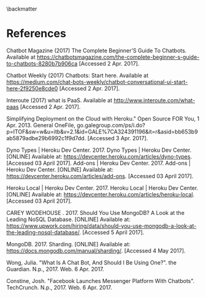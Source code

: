 \backmatter

# References
Chatbot Magazine (2017) The Complete Beginner’S Guide To Chatbots. Available at https://chatbotsmagazine.com/the-complete-beginner-s-guide-to-chatbots-8280b7b906ca [Accessed 2 Apr. 2017].

Chatbot Weekly (2017) Chatbots: Start here. Available at https://medium.com/chat-bots-weekly/chatbot-conversational-ui-start-here-2f9250e8cde0 [Accessed 2 Apr. 2017].

Interoute (2017) what is PaaS. Available at http://www.interoute.com/what-paas [Accessed 2 Apr. 2017].

Simplifying Deployment on the Cloud with Heroku." Open Source FOR You, 1 Apr. 2013. General OneFile, go.galegroup.com/ps/i.do?p=ITOF&sw=w&u=itb&v=2.1&id=GALE%7CA324391196&it=r&asid=bb653b9ab5879adbe29b6992c1f9d7dd. [Accessed 3 Apr. 2017].

Dyno Types | Heroku Dev Center. 2017. Dyno Types | Heroku Dev Center. [ONLINE] Available at: https://devcenter.heroku.com/articles/dyno-types. [Accessed 03 April 2017].
Add-ons | Heroku Dev Center. 2017. Add-ons | Heroku Dev Center. [ONLINE] Available at: https://devcenter.heroku.com/articles/add-ons. [Accessed 03 April 2017].

Heroku Local | Heroku Dev Center. 2017. Heroku Local | Heroku Dev Center. [ONLINE] Available at: https://devcenter.heroku.com/articles/heroku-local. [Accessed 03 April 2017].

CAREY WODEHOUSE . 2017. Should You Use MongoDB? A Look at the Leading NoSQL Database. [ONLINE] Available at: https://www.upwork.com/hiring/data/should-you-use-mongodb-a-look-at-the-leading-nosql-database/. [Accessed 5 April 2017].

MongoDB. 2017. Sharding. [ONLINE] Available at: https://docs.mongodb.com/manual/sharding/. [Accessed 4 May 2017].

Wong, Julia. "What Is A Chat Bot, And Should I Be Using One?". the Guardian. N.p., 2017. Web. 6 Apr. 2017.

Constine, Josh. "Facebook Launches Messenger Platform With Chatbots". TechCrunch. N.p., 2017. Web. 6 Apr. 2017.